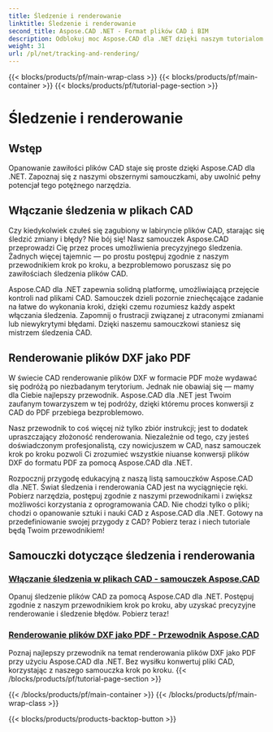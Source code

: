 ```yaml
---
title: Śledzenie i renderowanie
linktitle: Śledzenie i renderowanie
second_title: Aspose.CAD .NET - Format plików CAD i BIM
description: Odblokuj moc Aspose.CAD dla .NET dzięki naszym tutorialom. Dowiedz się, jak włączyć śledzenie w plikach CAD i płynnie renderować pliki DXF jako pliki PDF.
weight: 31
url: /pl/net/tracking-and-rendering/
---
```


{{< blocks/products/pf/main-wrap-class >}}
{{< blocks/products/pf/main-container >}}
{{< blocks/products/pf/tutorial-page-section >}}

# Śledzenie i renderowanie


## Wstęp

Opanowanie zawiłości plików CAD staje się proste dzięki Aspose.CAD dla .NET. Zapoznaj się z naszymi obszernymi samouczkami, aby uwolnić pełny potencjał tego potężnego narzędzia. 

## Włączanie śledzenia w plikach CAD

Czy kiedykolwiek czułeś się zagubiony w labiryncie plików CAD, starając się śledzić zmiany i błędy? Nie bój się! Nasz samouczek Aspose.CAD przeprowadzi Cię przez proces umożliwienia precyzyjnego śledzenia. Żadnych więcej tajemnic — po prostu postępuj zgodnie z naszym przewodnikiem krok po kroku, a bezproblemowo poruszasz się po zawiłościach śledzenia plików CAD.

Aspose.CAD dla .NET zapewnia solidną platformę, umożliwiającą przejęcie kontroli nad plikami CAD. Samouczek dzieli pozornie zniechęcające zadanie na łatwe do wykonania kroki, dzięki czemu rozumiesz każdy aspekt włączania śledzenia. Zapomnij o frustracji związanej z utraconymi zmianami lub niewykrytymi błędami. Dzięki naszemu samouczkowi staniesz się mistrzem śledzenia CAD.

## Renderowanie plików DXF jako PDF

W świecie CAD renderowanie plików DXF w formacie PDF może wydawać się podróżą po niezbadanym terytorium. Jednak nie obawiaj się — mamy dla Ciebie najlepszy przewodnik. Aspose.CAD dla .NET jest Twoim zaufanym towarzyszem w tej podróży, dzięki któremu proces konwersji z CAD do PDF przebiega bezproblemowo.

Nasz przewodnik to coś więcej niż tylko zbiór instrukcji; jest to dodatek upraszczający złożoność renderowania. Niezależnie od tego, czy jesteś doświadczonym profesjonalistą, czy nowicjuszem w CAD, nasz samouczek krok po kroku pozwoli Ci zrozumieć wszystkie niuanse konwersji plików DXF do formatu PDF za pomocą Aspose.CAD dla .NET.

Rozpocznij przygodę edukacyjną z naszą listą samouczków Aspose.CAD dla .NET. Świat śledzenia i renderowania CAD jest na wyciągnięcie ręki. Pobierz narzędzia, postępuj zgodnie z naszymi przewodnikami i zwiększ możliwości korzystania z oprogramowania CAD. Nie chodzi tylko o pliki; chodzi o opanowanie sztuki i nauki CAD z Aspose.CAD dla .NET. Gotowy na przedefiniowanie swojej przygody z CAD? Pobierz teraz i niech tutoriale będą Twoim przewodnikiem!
## Samouczki dotyczące śledzenia i renderowania
### [Włączanie śledzenia w plikach CAD - samouczek Aspose.CAD](./enabling-tracking-in-cad-files/)
Opanuj śledzenie plików CAD za pomocą Aspose.CAD dla .NET. Postępuj zgodnie z naszym przewodnikiem krok po kroku, aby uzyskać precyzyjne renderowanie i śledzenie błędów. Pobierz teraz!
### [Renderowanie plików DXF jako PDF - Przewodnik Aspose.CAD](./rendering-dxf-files-as-pdf/)
Poznaj najlepszy przewodnik na temat renderowania plików DXF jako PDF przy użyciu Aspose.CAD dla .NET. Bez wysiłku konwertuj pliki CAD, korzystając z naszego samouczka krok po kroku.
{{< /blocks/products/pf/tutorial-page-section >}}

{{< /blocks/products/pf/main-container >}}
{{< /blocks/products/pf/main-wrap-class >}}

{{< blocks/products/products-backtop-button >}}
